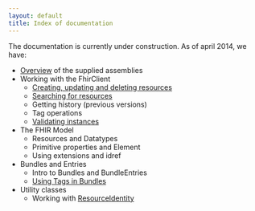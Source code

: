 ```yaml
---
layout: default
title: Index of documentation
---
```


The documentation is currently under construction. As of april 2014, we have:

* [Overview] of the supplied assemblies
* Working with the FhirClient
	* [Creating, updating and deleting resources][clientcrud] 
	* [Searching for resources][clientsearch]
	* Getting history (previous versions)
	* Tag operations
	* [Validating instances][validation]
* The FHIR Model
	* Resources and Datatypes
	* Primitive properties and Element
	* Using extensions and idref
* Bundles and Entries
	* Intro to Bundles and BundleEntries
	* [Using Tags in Bundles][tagsbundles]
* Utility classes
	* Working with [ResourceIdentity]   



[Overview]: assemblies-overview.html
[tagsbundles]: tags-in-bundles.html
[ResourceIdentity]: resource-identity.html
[clientcrud]: client-crud.html
[validation]: validation.html
[clientsearch]: client-search.html